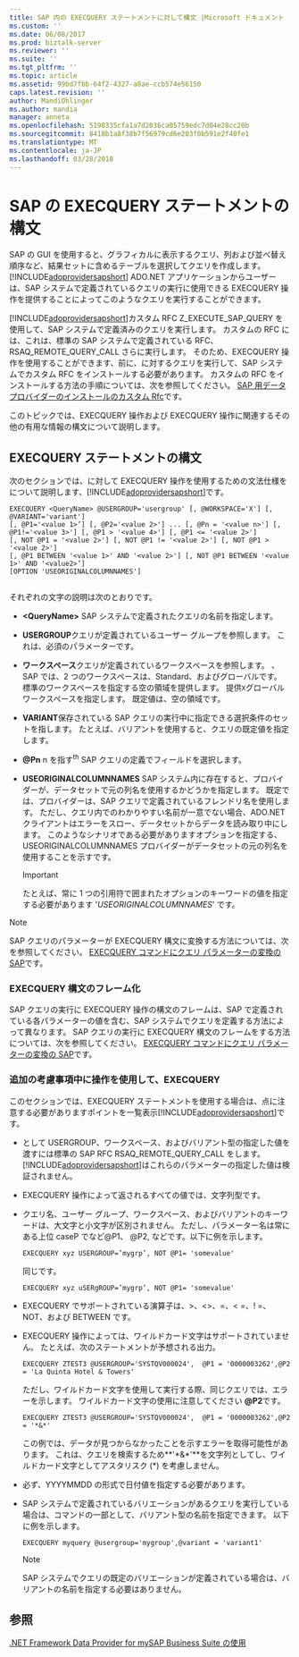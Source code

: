 ```yaml
---
title: SAP 内の EXECQUERY ステートメントに対して構文 |Microsoft ドキュメント
ms.custom: ''
ms.date: 06/08/2017
ms.prod: biztalk-server
ms.reviewer: ''
ms.suite: ''
ms.tgt_pltfrm: ''
ms.topic: article
ms.assetid: 99bd7fbb-64f2-4327-a8ae-ccb574e56150
caps.latest.revision: ''
author: MandiOhlinger
ms.author: mandia
manager: anneta
ms.openlocfilehash: 5198335cfa1a7d2036ca05759edc7d04e28cc20b
ms.sourcegitcommit: 8418b1a8f38b7f56979cd6e203f0b591e2f40fe1
ms.translationtype: MT
ms.contentlocale: ja-JP
ms.lasthandoff: 03/28/2018
---
```

# <a name="syntax-for-an-execquery-statement-in-sap"></a>SAP の EXECQUERY ステートメントの構文
SAP の GUI を使用すると、グラフィカルに表示するクエリ、列および並べ替え順序など、結果セットに含めるテーブルを選択してクエリを作成します。[!INCLUDE[adoprovidersapshort](../../includes/adoprovidersapshort-md.md)] ADO.NET アプリケーションからユーザーは、SAP システムで定義されているクエリの実行に使用できる EXECQUERY 操作を提供することによってこのようなクエリを実行することができます。  
  
 [!INCLUDE[adoprovidersapshort](../../includes/adoprovidersapshort-md.md)]カスタム RFC Z_EXECUTE_SAP_QUERY を使用して、SAP システムで定義済みのクエリを実行します。 カスタムの RFC には、これは、標準の SAP システムで定義されている RFC、RSAQ_REMOTE_QUERY_CALL さらに実行します。 そのため、EXECQUERY 操作を使用することができます、前に、に対するクエリを実行して、SAP システムでカスタム RFC をインストールする必要があります。 カスタムの RFC をインストールする方法の手順については、次を参照してください。 [SAP 用データ プロバイダーのインストールのカスタム Rfc](../../adapters-and-accelerators/adapter-sap/install-custom-rfcs-for-the-data-provider-for-sap.md)です。  
  
 このトピックでは、EXECQUERY 操作および EXECQUERY 操作に関連するその他の有用な情報の構文について説明します。  
  
## <a name="syntax-for-an-execquery-statement"></a>EXECQUERY ステートメントの構文  
 次のセクションでは、に対して EXECQUERY 操作を使用するための文法仕様をについて説明します、[!INCLUDE[adoprovidersapshort](../../includes/adoprovidersapshort-md.md)]です。  
  
```  
EXECQUERY <QueryName> @USERGROUP='usergroup' [, @WORKSPACE='X'] [, @VARIANT='variant']   
[, @P1='<value 1>’] [, @P2='<value 2>'] ... [, @Pn = '<value n>'] [, @P1!='<value 3>'] [, @P1 > '<value 4>'] [, @P1 <= '<value 2>']   
[, NOT @P1 = '<value 2>'] [, NOT @P1 != '<value 2>'] [, NOT @P1 > '<value 2>']   
[, @P1 BETWEEN '<value 1>' AND '<value 2>'] [, NOT @P1 BETWEEN '<value 1>' AND '<value2>’]  
[OPTION 'USEORIGINALCOLUMNNAMES']  
  
```  
  
 それぞれの文字の説明は次のとおりです。  
  
-   **\<QueryName\>**  SAP システムで定義されたクエリの名前を指定します。  
  
-   **USERGROUP**クエリが定義されているユーザー グループを参照します。 これは、必須のパラメーターです。  
  
-   **ワークスペース**クエリが定義されているワークスペースを参照します。 、SAP では、2 つのワークスペースは、Standard、およびグローバルです。 標準のワークスペースを指定する空の領域を提供します。 提供`X`グローバル ワークスペースを指定します。 既定値は、空の領域です。  
  
-   **VARIANT**保存されている SAP クエリの実行中に指定できる選択条件のセットを指します。 たとえば、バリアントを使用すると、クエリの既定値を指定します。  
  
-   **@Pn** n を指す<sup>th</sup> SAP クエリの定義でフィールドを選択します。  
  
-   **USEORIGINALCOLUMNNAMES** SAP システム内に存在すると、プロバイダーが、データセットで元の列名を使用するかどうかを指定します。 既定では、プロバイダーは、SAP クエリで定義されているフレンドリ名を使用します。 ただし、クエリ内でのわかりやすい名前が一意でない場合、ADO.NET クライアントはエラーをスロー、データセットからデータを読み取り中にします。 このようなシナリオである必要がありますオプションを指定する、USEORIGINALCOLUMNNAMES プロバイダーがデータセットの元の列名を使用することを示すです。  
  
    > [!IMPORTANT]
    >  たとえば、常に 1 つの引用符で囲まれたオプションのキーワードの値を指定する必要があります '*USEORIGINALCOLUMNNAMES*' です。  
  
> [!NOTE]
>  SAP クエリのパラメーターが EXECQUERY 構文に変換する方法については、次を参照してください。 [EXECQUERY コマンドにクエリ パラメーターの変換の SAP](../../adapters-and-accelerators/adapter-sap/translate-sap-query-parameters-into-execquery-command.md)です。  
  
### <a name="framing-an-execquery-syntax"></a>EXECQUERY 構文のフレーム化  
 SAP クエリの実行に EXECQUERY 操作の構文のフレームは、SAP で定義されている各パラメーターの値を含む、SAP システムでクエリを定義する方法によって異なります。 SAP クエリの実行に EXECQUERY 構文のフレームをする方法については、次を参照してください。 [EXECQUERY コマンドにクエリ パラメーターの変換の SAP](../../adapters-and-accelerators/adapter-sap/translate-sap-query-parameters-into-execquery-command.md)です。  
  
### <a name="additional-considerations-while-using-the-execquery-operation"></a>追加の考慮事項中に操作を使用して、EXECQUERY  
 このセクションでは、EXECQUERY ステートメントを使用する場合は、点に注意する必要がありますポイントを一覧表示[!INCLUDE[adoprovidersapshort](../../includes/adoprovidersapshort-md.md)]です。  
  
-   として USERGROUP、ワークスペース、およびバリアント型の指定した値を渡すには標準の SAP RFC RSAQ_REMOTE_QUERY_CALL をします。 [!INCLUDE[adoprovidersapshort](../../includes/adoprovidersapshort-md.md)]はこれらのパラメーターの指定した値は検証されません。  
  
-   EXECQUERY 操作によって返されるすべての値では、文字列型です。  
  
-   クエリ名、ユーザー グループ、ワークスペース、およびバリアントのキーワードは、大文字と小文字が区別されません。 ただし、パラメーター名は常にある上位 caseP でなど@P1、 @P2, などです。以下に例を示します。  
  
    ```  
    EXECQUERY xyz USERGROUP=’mygrp’, NOT @P1= 'somevalue'  
    ```  
  
     同じです。  
  
    ```  
    EXECQUERY xyz uSERgROUP=’mygrp’, NOT @P1= 'somevalue'  
    ```  
  
-   EXECQUERY でサポートされている演算子は、>、<>、=、< =、! =、NOT、および BETWEEN です。  
  
-   EXECQUERY 操作によっては、ワイルドカード文字はサポートされていません。 たとえば、次のステートメントが予想される出力。  
  
    ```  
    EXECQUERY ZTEST3 @USERGROUP='SYSTQV000024',  @P1 = '0000003262',@P2 = 'La Quinta Hotel & Towers'  
    ```  
  
     ただし、ワイルドカード文字を使用して実行する際、同じクエリでは、エラーを示します。 ワイルドカード文字の使用に注意してください **@P2**です。  
  
    ```  
    EXECQUERY ZTEST3 @USERGROUP='SYSTQV000024',  @P1 = '0000003262',@P2 = '*&*'  
    ```  
  
     この例では、データが見つからなかったことを示すエラーを取得可能性があります。 これは、クエリを検索するため**'\*&\*'**を文字列としてし、ワイルドカード文字としてアスタリスク (*) を考慮しません。  
  
-   必ず、YYYYMMDD の形式で日付値を指定する必要があります。  
  
-   SAP システムで定義されているバリエーションがあるクエリを実行している場合は、コマンドの一部として、バリアント型の名前を指定できます。 以下に例を示します。  
  
    ```  
    EXECQUERY myquery @usergroup='mygroup',@variant = 'variant1'  
    ```  
  
    > [!NOTE]
    >  SAP システムでクエリの既定のバリエーションが定義されている場合は、バリアントの名前を指定する必要はありません。  
  
## <a name="see-also"></a>参照  
 [.NET Framework Data Provider for mySAP Business Suite の使用](../../adapters-and-accelerators/adapter-sap/use-the-net-framework-data-provider-for-mysap-business-suite.md)